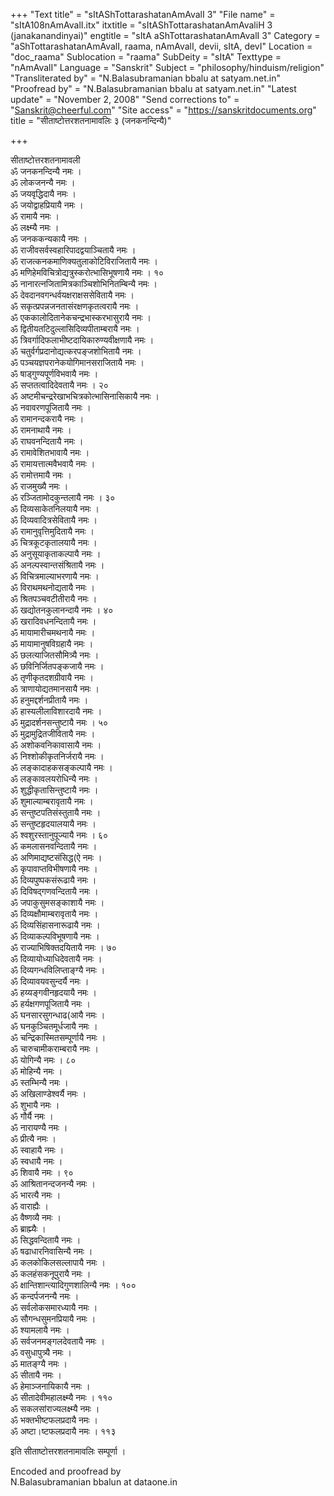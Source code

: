 +++
"Text title" = "sItAShTottarashatanAmAvalI 3"
"File name" = "sItA108nAmAvalI.itx"
itxtitle = "sItAShTottarashatanAmAvaliH 3 (janakanandinyai)"
engtitle = "sItA aShTottarashatanAmAvalI 3"
Category = "aShTottarashatanAmAvalI, raama, nAmAvalI, devii, sItA, devI"
Location = "doc_raama"
Sublocation = "raama"
SubDeity = "sItA"
Texttype = "nAmAvalI"
Language = "Sanskrit"
Subject = "philosophy/hinduism/religion"
"Transliterated by" = "N.Balasubramanian bbalu at satyam.net.in"
"Proofread by" = "N.Balasubramanian bbalu at satyam.net.in"
"Latest update" = "November 2,  2008"
"Send corrections to" = "Sanskrit@cheerful.com"
"Site access" = "https://sanskritdocuments.org"
title = "सीताष्टोत्तरशतनामावलिः ३ (जनकनन्दिन्यै)"

+++
  
 सीताष्टोत्तरशतनामावली   
ॐ जनकनन्दिन्यै नमः ।  
ॐ लोकजनन्यै नमः ।  
ॐ जयवृद्धिदायै नमः ।  
ॐ जयोद्वाहप्रियायै नमः ।  
ॐ रामायै नमः ।  
ॐ लक्ष्म्यै नमः ।  
ॐ जनककन्यकायै नमः ।  
ॐ राजीवसर्वस्वहारिपादद्वयाञ्चितायै नमः ।  
ॐ राजत्कनकमाणिक्यतुलाकोटिविराजितायै नमः ।  
ॐ मणिहेमविचित्रोद्यत्रुस्करोत्भासिभूषणायै नमः । १०  
ॐ नानारत्नजितामित्रकाञ्चिशोभिनितम्बिन्यै नमः ।  
ॐ देवदानवगन्धर्वयक्षराक्षससेवितायै नमः ।  
ॐ सकृत्प्रपन्नजनतासंरक्षणकृतत्वरायै नमः ।  
ॐ एककालोदितानेकचन्द्रभास्करभासुरायै नमः ।  
ॐ द्वितीयतटिदुल्लासिदिव्यपीताम्बरायै नमः ।  
ॐ त्रिवर्गादिफलाभीष्टदायिकारुण्यवीक्षणायै नमः ।  
ॐ चतुर्वर्गप्रदानोद्यत्करपङ्जशोभितायै नमः ।  
ॐ पञ्चयज्ञपरानेकयोगिमानसराजितायै नमः ।  
ॐ षाड्गुण्यपूर्णविभवायै नमः ।  
ॐ सप्ततत्वादिदेवतायै नमः । २०  
ॐ अष्टमीचन्द्ररेखाभचित्रकोत्भासिनासिकायै नमः ।  
ॐ नवावरणपूजितायै नमः ।  
ॐ रामानन्दकरायै नमः ।  
ॐ रामनाथायै नमः ।  
ॐ राघवनन्दितायै नमः ।  
ॐ रामावेशितभावायै नमः ।  
ॐ रामायत्तात्मवैभवायै नमः ।  
ॐ रामोत्तमायै नमः ।  
ॐ राजमुख्यै नमः ।  
ॐ रञ्जितामोदकुन्तलायै नमः । ३०  
ॐ दिव्यसाकेतनिलयायै नमः ।  
ॐ दिव्यवादित्रसेवितायै नमः ।  
ॐ रामानुवृत्तिमुदितायै नमः ।  
ॐ चित्रकूटकृतालयायै नमः ।  
ॐ अनुसूयाकृताकल्पायै नमः ।  
ॐ अनल्पस्वान्तसंश्रितायै नमः ।  
ॐ विचित्रमाल्याभरणायै नमः ।  
ॐ विराथमथनोद्यतायै नमः ।  
ॐ श्रितपञ्चवटीतीरायै नमः ।  
ॐ खद्योतनकुलानन्दायै नमः । ४०  
ॐ खरादिवधनन्दितायै नमः ।  
ॐ मायामारीचमथनायै नमः ।  
ॐ मायामानुषविग्रहायै नमः ।  
ॐ छलत्याजितसौमित्र्यै नमः ।  
ॐ छविनिर्जितपङ्कजायै नमः ।  
ॐ तृणीकृतदशग्रीवायै नमः ।  
ॐ त्राणायोद्यतमानसायै नमः ।  
ॐ हनुमद्दर्शनप्रीतायै नमः ।  
ॐ हास्यलीलाविशारदायै नमः ।  
ॐ मुद्रादर्शनसन्तुष्टायै नमः । ५०  
ॐ मुद्रामुद्रितजीवितायै नमः ।  
ॐ अशोकवनिकावासायै नमः ।  
ॐ निश्शोकीकृतनिर्जरायै नमः ।  
ॐ लङ्कादाहकसङ्कल्पायै नमः ।  
ॐ लङ्कावलयरोधिन्यै नमः ।  
ॐ शुद्धीकृतासिन्तुष्टायै नमः ।  
ॐ शुमाल्याम्बरावृतायै नमः ।  
ॐ सन्तुष्टपतिसंस्तुतायै नमः ।  
ॐ सन्तुष्टहृदयालयायै नमः ।  
ॐ श्वशुरस्तानुपूज्यायै नमः । ६०  
ॐ कमलासनवन्दितायै नमः ।  
ॐ अणिमाद्यष्टसंसिद्ध(ऐ नमः ।  
ॐ कृपावाप्तविभीषणायै नमः ।  
ॐ दिव्यपुष्पकसंरूढायै नमः ।  
ॐ दिविषद्गणवन्दितायै नमः ।  
ॐ जपाकुसुमसङ्काशायै नमः ।  
ॐ दिव्यक्षौमाम्बरावृतायै नमः ।  
ॐ दिव्यसिंहासनारूढायै नमः ।  
ॐ दिव्याकल्पविभूषणायै नमः ।  
ॐ राज्याभिषिक्तदयितायै नमः । ७०  
ॐ दिव्यायोध्याधिदेवतायै नमः ।  
ॐ दिव्यगन्धविलिप्ताङ्ग्यै नमः ।  
ॐ दिव्यावयवसुन्दर्यै नमः ।  
ॐ हय्यङ्गवीनहृदयायै नमः ।  
ॐ हर्यक्षगणपूजितायै नमः ।  
ॐ घनसारसुगन्धाढ(आयै नमः ।  
ॐ घनकुञ्चितमूर्धजायै नमः ।  
ॐ चन्द्रिकास्मितसम्पूर्णायै नमः ।  
ॐ चारुचामीकराम्बरायै नमः ।  
ॐ योगिन्यै नमः । ८०  
ॐ मोहिन्यै नमः ।  
ॐ स्तम्भिन्यै नमः ।  
ॐ अखिलाण्डेश्वर्यै नमः ।  
ॐ शुभायै नमः ।  
ॐ गौर्यै नमः ।  
ॐ नारायण्यै नमः ।  
ॐ प्रीत्यै नमः ।  
ॐ स्वाहायै नमः ।  
ॐ स्वधायै नमः ।  
ॐ शिवायै नमः । ९०  
ॐ आश्रितानन्दजनन्यै नमः ।  
ॐ भारत्यै नमः ।  
ॐ वाराह्यैः ।  
ॐ वैष्णव्यै नमः ।  
ॐ ब्राह्म्यैः ।  
ॐ सिद्धवन्दितायै नमः ।  
ॐ षढाधारनिवासिन्यै नमः ।  
ॐ कलकोकिलसल्लापायै नमः ।  
ॐ कलहंसकनूपुरायै नमः ।  
ॐ क्षान्तिशान्त्यादिगुणशालिन्यै नमः । १००  
ॐ कन्दर्पजनन्यै नमः ।  
ॐ सर्वलोकसमारध्यायै नमः ।  
ॐ सौगन्धसुमनप्रियायै नमः ।  
ॐ श्यामलायै नमः ।  
ॐ सर्वजनमङ्गलदेवतायै नमः ।  
ॐ वसुधापुत्र्यै नमः ।  
ॐ मातङ्ग्यै नमः ।  
ॐ सीतायै नमः ।  
ॐ हेमाञ्जनायिकायै नमः ।  
ॐ सीतादेवीमहालक्ष्म्यै नमः । ११०  
ॐ सकलसांराज्यलक्ष्म्यै नमः ।  
ॐ भक्तभीष्टफलप्रदायै नमः ।  
ॐ अष्टा।ष्टफलप्रदायै नमः । ११३  
  
इति सीताष्टोत्तरशतनामावलिः सम्पूर्णा ।  
  
  
Encoded and proofread by  
N.Balasubramanian bbalun at dataone.in  
  
